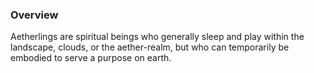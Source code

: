 ### Overview

Aetherlings are spiritual beings who generally sleep and play within the landscape, clouds, or the aether-realm, but who can temporarily be embodied to serve a purpose on earth.

